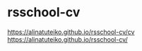 # rsschool-cv

https://alinatuteiko.github.io/rsschool-cv/cv
https://alinatuteiko.github.io/rsschool-cv/
